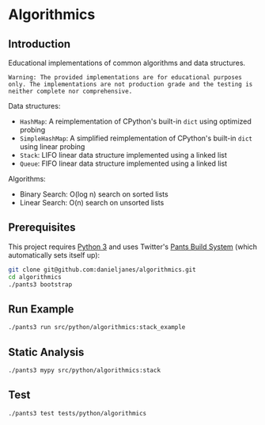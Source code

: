 # Algorithmics

## Introduction

Educational implementations of common algorithms and data structures.

    Warning: The provided implementations are for educational purposes only. The implementations are not production grade and the testing is neither complete nor comprehensive.

Data structures:

- `HashMap`: A reimplementation of CPython's built-in `dict` using optimized probing
- `SimpleHashMap`: A simplified reimplementation of CPython's built-in `dict` using linear probing
- `Stack`: LIFO linear data structure implemented using a linked list
- `Queue`: FIFO linear data structure implemented using a linked list

Algorithms:

- Binary Search: O(log n) search on sorted lists
- Linear Search: O(n) search on unsorted lists

## Prerequisites

This project requires [Python 3](https://python.org) and uses Twitter's [Pants Build System](https://pantsbuild.org) (which automatically sets itself up):

```bash
git clone git@github.com:danieljanes/algorithmics.git
cd algorithmics
./pants3 bootstrap
```

## Run Example

```bash
./pants3 run src/python/algorithmics:stack_example
```

## Static Analysis

```bash
./pants3 mypy src/python/algorithmics:stack
```

## Test

```bash
./pants3 test tests/python/algorithmics
```
